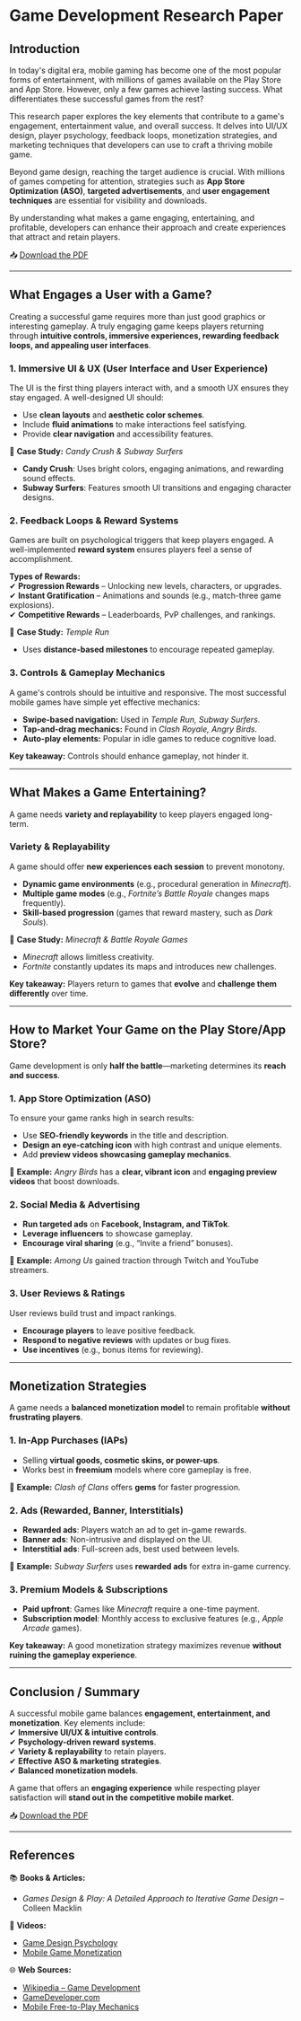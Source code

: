 # Game Development Research Paper  

## Introduction  
In today's digital era, mobile gaming has become one of the most popular forms of entertainment, with millions of games available on the Play Store and App Store. However, only a few games achieve lasting success. What differentiates these successful games from the rest?  

This research paper explores the key elements that contribute to a game's engagement, entertainment value, and overall success. It delves into UI/UX design, player psychology, feedback loops, monetization strategies, and marketing techniques that developers can use to craft a thriving mobile game.  

Beyond game design, reaching the target audience is crucial. With millions of games competing for attention, strategies such as **App Store Optimization (ASO)**, **targeted advertisements**, and **user engagement techniques** are essential for visibility and downloads.  

By understanding what makes a game engaging, entertaining, and profitable, developers can enhance their approach and create experiences that attract and retain players.  

📥 [Download the PDF](GameDev_Research.pdf)  

---

## What Engages a User with a Game?  

Creating a successful game requires more than just good graphics or interesting gameplay. A truly engaging game keeps players returning through **intuitive controls, immersive experiences, rewarding feedback loops, and appealing user interfaces**.  

### **1. Immersive UI & UX (User Interface and User Experience)**  
The UI is the first thing players interact with, and a smooth UX ensures they stay engaged. A well-designed UI should:  
- Use **clean layouts** and **aesthetic color schemes**.  
- Include **fluid animations** to make interactions feel satisfying.  
- Provide **clear navigation** and accessibility features.  

📌 **Case Study:** *Candy Crush & Subway Surfers*  
- **Candy Crush**: Uses bright colors, engaging animations, and rewarding sound effects.  
- **Subway Surfers**: Features smooth UI transitions and engaging character designs.  

### **2. Feedback Loops & Reward Systems**  
Games are built on psychological triggers that keep players engaged. A well-implemented **reward system** ensures players feel a sense of accomplishment.  

**Types of Rewards:**  
✔ **Progression Rewards** – Unlocking new levels, characters, or upgrades.  
✔ **Instant Gratification** – Animations and sounds (e.g., match-three game explosions).  
✔ **Competitive Rewards** – Leaderboards, PvP challenges, and rankings.  

📌 **Case Study:** *Temple Run*  
- Uses **distance-based milestones** to encourage repeated gameplay.  

### **3. Controls & Gameplay Mechanics**  
A game's controls should be intuitive and responsive. The most successful mobile games have simple yet effective mechanics:  
- **Swipe-based navigation:** Used in *Temple Run, Subway Surfers*.  
- **Tap-and-drag mechanics:** Found in *Clash Royale, Angry Birds*.  
- **Auto-play elements:** Popular in idle games to reduce cognitive load.  

**Key takeaway:** Controls should enhance gameplay, not hinder it.  

---

## What Makes a Game Entertaining?  

A game needs **variety and replayability** to keep players engaged long-term.  

### **Variety & Replayability**  
A game should offer **new experiences each session** to prevent monotony.  
- **Dynamic game environments** (e.g., procedural generation in *Minecraft*).  
- **Multiple game modes** (e.g., *Fortnite’s Battle Royale* changes maps frequently).  
- **Skill-based progression** (games that reward mastery, such as *Dark Souls*).  

📌 **Case Study:** *Minecraft & Battle Royale Games*  
- *Minecraft* allows limitless creativity.  
- *Fortnite* constantly updates its maps and introduces new challenges.  

**Key takeaway:** Players return to games that **evolve** and **challenge them differently** over time.  

---

## How to Market Your Game on the Play Store/App Store?  

Game development is only **half the battle**—marketing determines its **reach and success**.  

### **1. App Store Optimization (ASO)**  
To ensure your game ranks high in search results:  
- Use **SEO-friendly keywords** in the title and description.  
- **Design an eye-catching icon** with high contrast and unique elements.  
- Add **preview videos showcasing gameplay mechanics**.  

📌 **Example:** *Angry Birds* has a **clear, vibrant icon** and **engaging preview videos** that boost downloads.  

### **2. Social Media & Advertising**  
- **Run targeted ads** on **Facebook, Instagram, and TikTok**.  
- **Leverage influencers** to showcase gameplay.  
- **Encourage viral sharing** (e.g., “Invite a friend” bonuses).  

📌 **Example:** *Among Us* gained traction through Twitch and YouTube streamers.  

### **3. User Reviews & Ratings**  
User reviews build trust and impact rankings.  
- **Encourage players** to leave positive feedback.  
- **Respond to negative reviews** with updates or bug fixes.  
- **Use incentives** (e.g., bonus items for reviewing).  

---

## Monetization Strategies  

A game needs a **balanced monetization model** to remain profitable **without frustrating players**.  

### **1. In-App Purchases (IAPs)**  
- Selling **virtual goods, cosmetic skins, or power-ups**.  
- Works best in **freemium** models where core gameplay is free.  

📌 **Example:** *Clash of Clans* offers **gems** for faster progression.  

### **2. Ads (Rewarded, Banner, Interstitials)**  
- **Rewarded ads**: Players watch an ad to get in-game rewards.  
- **Banner ads**: Non-intrusive and displayed on the UI.  
- **Interstitial ads**: Full-screen ads, best used between levels.  

📌 **Example:** *Subway Surfers* uses **rewarded ads** for extra in-game currency.  

### **3. Premium Models & Subscriptions**  
- **Paid upfront**: Games like *Minecraft* require a one-time payment.  
- **Subscription model**: Monthly access to exclusive features (e.g., *Apple Arcade* games).  

**Key takeaway:** A good monetization strategy maximizes revenue **without ruining the gameplay experience**.  

---

## Conclusion / Summary  

A successful mobile game balances **engagement, entertainment, and monetization**. Key elements include:  
✔ **Immersive UI/UX & intuitive controls**.  
✔ **Psychology-driven reward systems**.  
✔ **Variety & replayability** to retain players.  
✔ **Effective ASO & marketing strategies**.  
✔ **Balanced monetization models**.  

A game that offers an **engaging experience** while respecting player satisfaction will **stand out in the competitive mobile market**.  

📥 [Download the PDF](GameDev_Research.pdf)  

---

## References  

📚 **Books & Articles:**  
- *Games Design & Play: A Detailed Approach to Iterative Game Design* – Colleen Macklin  

🎥 **Videos:**  
- [Game Design Psychology](https://www.youtube.com/watch?v=6jmhzfk7cI0)  
- [Mobile Game Monetization](https://www.youtube.com/watch?v=lkatr_a1OMQ&t=2s)  

🌐 **Web Sources:**  
- [Wikipedia – Game Development](https://en.wikipedia.org/wiki/Game_Developer_%28website%29?utm_source=chatgpt.com)  
- [GameDeveloper.com](https://www.gamedeveloper.com/)  
- [Mobile Free-to-Play Mechanics](https://mobilefreetoplay.com/control-mechanics/)  
